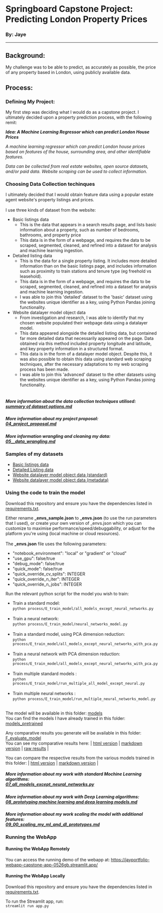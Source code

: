 # Springboard Capstone Project: Predicting London Property Prices
### By: Jaye
---
## Background:

My challenge was to be able to predict, as accurately as possible, the price of any property based in London, using publicly available data.

## Process:

### Defining My Project: 
My first step was deciding what I would do as a capstone project. I ultimately decided upon a property prediction process, with the following remit:

**_Idea: A Machine Learning Regressor which can predict London House Prices_**

_A machine learning regressor which can predict London house prices based on features of the house, surrounding area, and other identifiable features._

_Data can be collected from real estate websites, open source datasets, and/or paid data.
Website scraping can be used to collect information._

### Choosing Data Collection techinques
I ultimately decided that I would obtain feature data using a popular estate agent website's property listings and prices.
<br><br>I use three kinds of dataset from the website:
* Basic listings data
  * This is the data that appears in a search results page, and lists basic information about a property, such as number of bedrooms, bathrooms, and property price
  * This data is in the form of a webpage, and requires the data to be scraped, segmented, cleaned, and refined into a dataset for analysis and machine learning ingestion.
* Detailed listing data
  * This is the data for a single property listing. It includes more detailed information than on the basic listings page, and includes information such as proximity to train stations and tenure type (eg freehold vs leasehold).
  * This data is in the form of a webpage, and requires the data to be scraped, segmented, cleaned, and refined into a dataset for analysis and machine learning ingestion.
  * I was able to join this 'detailed' dataset to the 'basic' dataset using the websites unique identifier as a key, using Python Pandas joining functionality.
* Website datalayer model object data
  * From investigation and research, I was able to identify that my chosen website populated their webpage data using a datalayer model.  
  * This data appeared alongside the detailed listing data, but contained far more detailed data that necessarily appeared on the page. Data obtained via this method included property longitude and latitude, and key property information in a structured format.
  * This data is in the form of a datalayer model object. Despite this, it was also possible to obtain this data using standard web scraping techniques, after the necessary adaptations to my web scraping process has been made.
  * I was able to join this 'advanced' dataset to the other datasets using the websites unique identifier as a key, using Python Pandas joining functionality.
<br/><br/>

##### More information about the data collection techniques utilised:<br>[summary of dataset options.md](capstone_steps%2Fstep_02%2Fsummary%20of%20dataset%20options.md)

##### More information about my project proposal:<br>[04_project_proposal.md](capstone_steps%2Fstep_04%2F04_project_proposal.md)

##### More information wrangling and cleaning my data: <br>[05__data_wrangling.md](capstone_steps%2Fstep_05%2F05__data_wrangling.md)

### Samples of my datasets
* [Basic listings data](data%2Fsample%2Flistings_data_basic_sample.csv)
* [Detailed Listing data](data%2Fsample%2Flistings_data_enriched_sample.csv)
* [Website datalayer model object data (standard)](data%2Fsample%2Flistings_data_jsonmeta_sample.csv)
* [Website datalayer model object data (metadata)](data%2Fsample%2Flistings_data_jsonmodel_sample.csv)



### Using the code to train the model

Download this repository and ensure you have the dependencies listed in [requirements.txt](requirements.txt).

Either rename **_envs_sample.json** to **_envs.json** (to use the run parameters that I used), or create your own version of _envs.json which you can customize to maximise performance/speed/debuggability, or adjust for the platform you're using (local machine or cloud resources).
<br><br> The **_envs.json** file uses the following parameters:
- "notebook_environment": "local" or "gradient" or "cloud"
- "use_gpu": false/true
- "debug_mode": false/true
- "quick_mode": false/true
- "quick_override_cv_splits": INTEGER
- "quick_override_n_iter": INTEGER
- "quick_override_n_jobs": INTEGER


Run the relevant python script for the model you wish to train: <br>
* Train a standard model: <br>`python process/E_train_model/all_models_except_neural_networks.py` <br><br>
* Train a neural network: <br>`python process/E_train_model/neural_networks_model.py`<br><br>
* Train a standard model, using PCA dimension reduction: <br>`python process/E_train_model/all_models_except_neural_networks_with_pca.py`<br><br>
* Train a neural network with PCA dimension reduction: <br>`python process/E_train_model/all_models_except_neural_networks_with_pca.py`<br><br>
* Train multiple standard models : <br>`python process/E_train_model/run_multiple_all_model_except_neural.py`<br><br>
* Train multiple neural networks : <br>`python process/E_train_model/run_multiple_neural_networks_model.py`<br><br>

The model will be available in this folder: [models](models)<br>
You can find the models I have already trained in this folder: [models_pretrained](models_pretrained) <br>

Any comparative results you generate will be available in this folder: [F_evaluate_model](process%2FF_evaluate_model)<br>
You can see my comparative results here: | [html version](capstone_steps%2Fstep_07%2Fhtml) | [markdown version](capstone_steps%2Fstep_07%2Fmarkdown) | [raw results](capstone_steps%2Fstep_07%2Fresults) |

You can compare the respective results from the various models trained in this folder:
| [html version](capstone_steps%2Fstep_07%2Fhtml%2FSummary.html) | [markdown version](capstone_steps%2Fstep_07%2Fmarkdown%2FSummary.md) |


##### More information about my work with standard Mochine Learning algorithms:<br>[07_all_models_except_neural_networks.py](capstone_steps%2Fstep_07%2F07_all_models_except_neural_networks.py)

##### More information about my work with Deep Learning algorithms:<br>[08_prototyping machine learning and deep learning models.md](capstone_steps%2Fstep_08%2F08_prototyping%20machine%20learning%20and%20deep%20learning%20models.md)

##### More information about my work scaling the model with additional features:<br>[09_00_scaling_my_ml_and_dl_prototypes.md](capstone_steps%2Fstep_09%2F09_00_scaling_my_ml_and_dl_prototypes.md)

### Running the WebApp
#### Running the WebApp Remotely

You can access the running demo of the webapp at:
https://jayportfolio-webapp-capstone-app-0526gb.streamlit.app/

#### Running the WebApp Locally

Download this repository and ensure you have the dependencies listed in [requirements.txt](requirements.txt).

To run the Streamlit app, run:<br>
`streamlit run app.py`